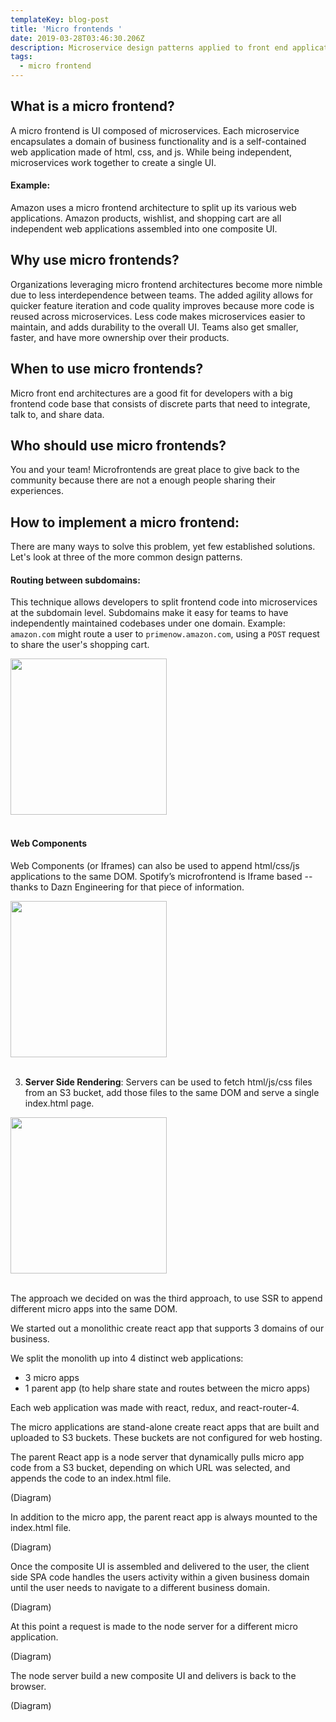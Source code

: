 ```yaml
---
templateKey: blog-post
title: 'Micro frontends '
date: 2019-03-28T03:46:30.206Z
description: Microservice design patterns applied to front end applications.
tags:
  - micro frontend
---
```

## What is a micro frontend?

A micro frontend is UI composed of microservices. Each microservice encapsulates a domain of business functionality and is a self-contained web application made of html, css, and js. While being independent, microservices work together to create a single UI. 

#### Example:
Amazon uses a micro frontend architecture to split up its various web applications. Amazon products, wishlist, and shopping cart are all independent web applications assembled into one composite UI.

## Why use micro frontends?

Organizations leveraging micro frontend architectures become more nimble due to less interdependence between teams. The added agility allows for quicker feature iteration and code quality improves because more code is reused across microservices. Less code makes microservices easier to maintain, and adds durability to the overall UI. Teams also get smaller, faster, and have more ownership over their products.

## When to use micro frontends?

Micro front end architectures are a good fit for developers with a big frontend code base that consists of discrete parts that need to integrate, talk to, and share data.

## Who should use micro frontends?

You and your team! Microfrontends are great place to give back to the community because there are not a enough people sharing their experiences.

## How to implement a micro frontend:

There are many ways to solve this problem, yet few established solutions. Let's look at three of the more common design patterns.

#### Routing between subdomains:

This technique allows developers to split frontend code into microservices at the subdomain level. Subdomains make it easy for teams to have independently maintained codebases under one domain. Example: `amazon.com` might route a user to `primenow.amazon.com`, using a `POST` request to share the user's shopping cart. 

<img src="https://i.ibb.co/tMchN7w/Screen-Shot-2019-03-27-at-11-56-09-PM.png" class="post-example" style="height: 250px"/>

<br />
<br />

#### Web Components

Web Components (or Iframes) can also be used to append html/css/js applications to the same DOM. Spotify’s microfrontend is Iframe based -- thanks to Dazn Engineering for that piece of information.

<img src="https://i.ibb.co/L56fqB1/Screen-Shot-2019-03-28-at-12-28-51-AM.png" class="post-example" style="height: 250px"/>

<br />
<br />

3) **Server Side Rendering**: Servers can be used to fetch html/js/css files from an S3 bucket, add those files to the same DOM and serve a single index.html page. 

<img src="https://i.ibb.co/mvGtDMc/Screen-Shot-2019-03-28-at-12-07-15-AM.png" class="post-example" style="height: 250px"/>

<br />
<br />

The approach we decided on was the third approach, to use SSR to append different micro apps into the same DOM.

We started out a monolithic create react app that supports 3 domains of our business. 

We split the monolith up into 4 distinct web applications:

* 3 micro apps
* 1 parent app (to help share state and routes between the micro apps)

Each web application was made with react, redux, and react-router-4.

The micro applications are stand-alone create react apps that are built and uploaded to S3 buckets. These buckets are not configured for web hosting.

The parent React app is a node server that dynamically pulls micro app code from a S3 bucket, depending on which URL was selected, and appends the code to an index.html file. 

(Diagram)

In addition to the micro app, the parent react app is always mounted to the index.html file. 

(Diagram)

Once the composite UI is assembled and delivered to the user, the client side SPA code handles the users activity within a given business domain until the user needs to navigate to a different business domain. 

(Diagram)

At this point a request is made to the node server for a different micro application.

(Diagram)

The node server build a new composite UI and delivers is back to the browser.

(Diagram)
